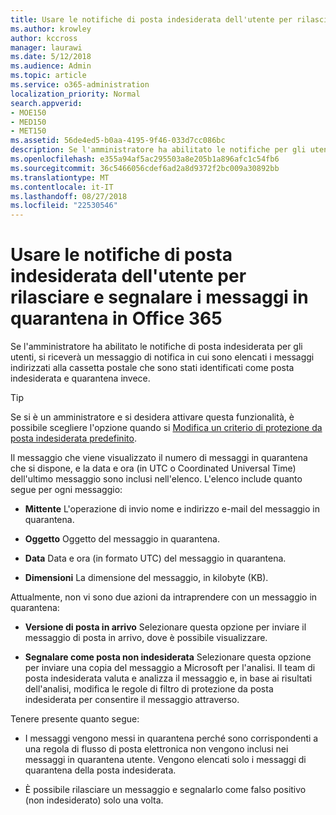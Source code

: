 ```yaml
---
title: Usare le notifiche di posta indesiderata dell'utente per rilasciare e segnalare i messaggi in quarantena in Office 365
ms.author: krowley
author: kccross
manager: laurawi
ms.date: 5/12/2018
ms.audience: Admin
ms.topic: article
ms.service: o365-administration
localization_priority: Normal
search.appverid:
- MOE150
- MED150
- MET150
ms.assetid: 56de4ed5-b0aa-4195-9f46-033d7cc086bc
description: Se l'amministratore ha abilitato le notifiche per gli utenti, si riceverà un messaggio di notifica in cui sono elencati i messaggi inviati alla cassetta postale che sono stati identificati come posta indesiderata, blocco o messaggi di phishing. È possibile rilasciare o segnalazione dei messaggi dopo la notifica.
ms.openlocfilehash: e355a94af5ac295503a8e205b1a896afc1c54fb6
ms.sourcegitcommit: 36c5466056cdef6ad2a8d9372f2bc009a30892bb
ms.translationtype: MT
ms.contentlocale: it-IT
ms.lasthandoff: 08/27/2018
ms.locfileid: "22530546"
---
```

# <a name="use-user-spam-notifications-to-release-and-report-quarantined-messages-in-office-365"></a>Usare le notifiche di posta indesiderata dell'utente per rilasciare e segnalare i messaggi in quarantena in Office 365

Se l'amministratore ha abilitato le notifiche di posta indesiderata per gli utenti, si riceverà un messaggio di notifica in cui sono elencati i messaggi indirizzati alla cassetta postale che sono stati identificati come posta indesiderata e quarantena invece.
  
> [!TIP]
> Se si è un amministratore e si desidera attivare questa funzionalità, è possibile scegliere l'opzione quando si [Modifica un criterio di protezione da posta indesiderata predefinito](https://go.microsoft.com/fwlink/?LinkId=800313). 
  
Il messaggio che viene visualizzato il numero di messaggi in quarantena che si dispone, e la data e ora (in UTC o Coordinated Universal Time) dell'ultimo messaggio sono inclusi nell'elenco. L'elenco include quanto segue per ogni messaggio:
  
- **Mittente** L'operazione di invio nome e indirizzo e-mail del messaggio in quarantena. 
    
- **Oggetto** Oggetto del messaggio in quarantena. 
    
- **Data** Data e ora (in formato UTC) del messaggio in quarantena. 
    
- **Dimensioni** La dimensione del messaggio, in kilobyte (KB). 
    
Attualmente, non vi sono due azioni da intraprendere con un messaggio in quarantena:
  
- **Versione di posta in arrivo** Selezionare questa opzione per inviare il messaggio di posta in arrivo, dove è possibile visualizzare. 
    
- **Segnalare come posta non indesiderata** Selezionare questa opzione per inviare una copia del messaggio a Microsoft per l'analisi. Il team di posta indesiderata valuta e analizza il messaggio e, in base ai risultati dell'analisi, modifica le regole di filtro di protezione da posta indesiderata per consentire il messaggio attraverso. 
    
Tenere presente quanto segue:
  
- I messaggi vengono messi in quarantena perché sono corrispondenti a una regola di flusso di posta elettronica non vengono inclusi nei messaggi in quarantena utente. Vengono elencati solo i messaggi di quarantena della posta indesiderata.
    
- È possibile rilasciare un messaggio e segnalarlo come falso positivo (non indesiderato) solo una volta.
    

